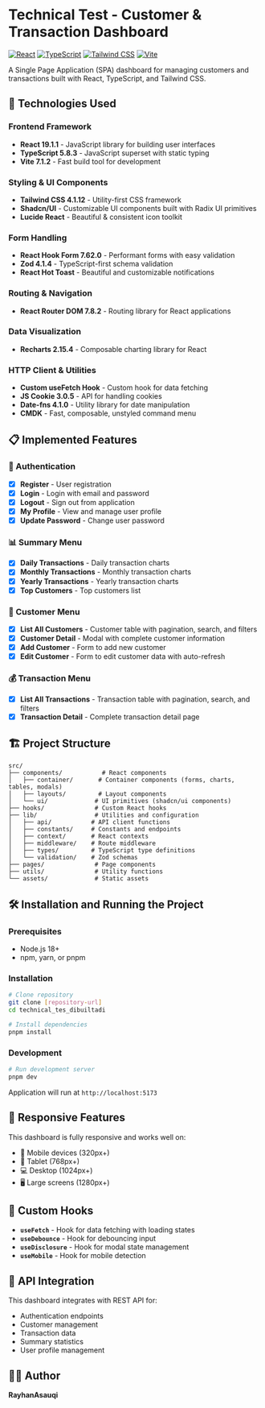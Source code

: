 # Technical Test - Customer & Transaction Dashboard

[![React](https://img.shields.io/badge/React-19.1.1-blue.svg)](https://reactjs.org/)
[![TypeScript](https://img.shields.io/badge/TypeScript-5.8.3-blue.svg)](https://www.typescriptlang.org/)
[![Tailwind CSS](https://img.shields.io/badge/Tailwind%20CSS-4.1.12-green.svg)](https://tailwindcss.com/)
[![Vite](https://img.shields.io/badge/Vite-7.1.2-yellow.svg)](https://vitejs.dev/)

A Single Page Application (SPA) dashboard for managing customers and transactions built with React, TypeScript, and Tailwind CSS.

## 🚀 Technologies Used

### Frontend Framework

- **React 19.1.1** - JavaScript library for building user interfaces
- **TypeScript 5.8.3** - JavaScript superset with static typing
- **Vite 7.1.2** - Fast build tool for development

### Styling & UI Components

- **Tailwind CSS 4.1.12** - Utility-first CSS framework
- **Shadcn/UI** - Customizable UI components built with Radix UI primitives
- **Lucide React** - Beautiful & consistent icon toolkit

### Form Handling

- **React Hook Form 7.62.0** - Performant forms with easy validation
- **Zod 4.1.4** - TypeScript-first schema validation
- **React Hot Toast** - Beautiful and customizable notifications

### Routing & Navigation

- **React Router DOM 7.8.2** - Routing library for React applications

### Data Visualization

- **Recharts 2.15.4** - Composable charting library for React

### HTTP Client & Utilities

- **Custom useFetch Hook** - Custom hook for data fetching
- **JS Cookie 3.0.5** - API for handling cookies
- **Date-fns 4.1.0** - Utility library for date manipulation
- **CMDK** - Fast, composable, unstyled command menu

## 📋 Implemented Features

### 🔐 Authentication

- [x] **Register** - User registration
- [x] **Login** - Login with email and password
- [x] **Logout** - Sign out from application
- [x] **My Profile** - View and manage user profile
- [x] **Update Password** - Change user password

### 📊 Summary Menu

- [x] **Daily Transactions** - Daily transaction charts
- [x] **Monthly Transactions** - Monthly transaction charts
- [x] **Yearly Transactions** - Yearly transaction charts
- [x] **Top Customers** - Top customers list

### 👥 Customer Menu

- [x] **List All Customers** - Customer table with pagination, search, and filters
- [x] **Customer Detail** - Modal with complete customer information
- [x] **Add Customer** - Form to add new customer
- [x] **Edit Customer** - Form to edit customer data with auto-refresh

### 💰 Transaction Menu

- [x] **List All Transactions** - Transaction table with pagination, search, and filters
- [x] **Transaction Detail** - Complete transaction detail page

## 🏗️ Project Structure

```
src/
├── components/           # React components
│   ├── container/       # Container components (forms, charts, tables, modals)
│   ├── layouts/         # Layout components
│   └── ui/             # UI primitives (shadcn/ui components)
├── hooks/              # Custom React hooks
├── lib/                # Utilities and configuration
│   ├── api/           # API client functions
│   ├── constants/     # Constants and endpoints
│   ├── context/       # React contexts
│   ├── middleware/    # Route middleware
│   ├── types/         # TypeScript type definitions
│   └── validation/    # Zod schemas
├── pages/              # Page components
├── utils/              # Utility functions
└── assets/             # Static assets
```

## 🛠️ Installation and Running the Project

### Prerequisites

- Node.js 18+
- npm, yarn, or pnpm

### Installation

```bash
# Clone repository
git clone [repository-url]
cd technical_tes_dibuiltadi

# Install dependencies
pnpm install
```

### Development

```bash
# Run development server
pnpm dev
```

Application will run at `http://localhost:5173`

## 📱 Responsive Features

This dashboard is fully responsive and works well on:

- 📱 Mobile devices (320px+)
- 📱 Tablet (768px+)
- 💻 Desktop (1024px+)
- 🖥️ Large screens (1280px+)


## 🔧 Custom Hooks

- **`useFetch`** - Hook for data fetching with loading states
- **`useDebounce`** - Hook for debouncing input
- **`useDisclosure`** - Hook for modal state management
- **`useMobile`** - Hook for mobile detection

## 📄 API Integration

This dashboard integrates with REST API for:

- Authentication endpoints
- Customer management
- Transaction data
- Summary statistics
- User profile management

## 👨‍💻 Author

**RayhanAsauqi**


